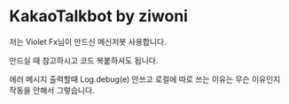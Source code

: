 # KakaoTalkbot by ziwoni

저는 Violet Fx님이 만드신 메신저봇 사용합니다.

만드실 때 참고하시고 코드 복붙하셔도 됩니다.

에러 메시지 출력할때 Log.debug(e) 안쓰고 로컬에 따로 쓰는 이유는 무슨 이유인지 작동을 안해서 그렇습니다. 
